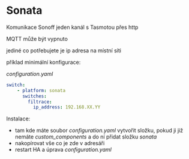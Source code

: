 # Sonata

Komunikace Sonoff jeden kanál s Tasmotou přes http

MQTT může být vypnuto

jediné co potřebujete je ip adresa na místní síti

příklad minimální konfigurace:

*configuration.yaml*
```yaml
switch:
    - platform: sonata
      switches:
        filtrace:
          ip_address: 192.168.XX.YY
```
Instalace:
- tam kde máte soubor *configuration.yaml* vytvořit složku, pokud ji již nemáte *custom_components* a do ní přidat složku *sonata*
- nakopírovat vše co je zde v adresáři 
- restart HA a úprava *configuration.yaml*

